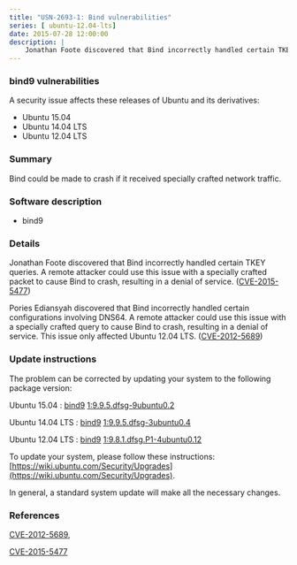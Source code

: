 ```yaml
---
title: "USN-2693-1: Bind vulnerabilities"
series: [ ubuntu-12.04-lts]
date: 2015-07-28 12:00:00
description: |
    Jonathan Foote discovered that Bind incorrectly handled certain TKEY queries. A remote attacker could use this issue with a specially crafted packet to cause Bind to crash, resulting in a denial of service. ([CVE-2015-5477](http://people.ubuntu.com/~ubuntu-security/cve/CVE-2015-5477))
--- 
```

 
 


### bind9 vulnerabilities

A security issue affects these releases of Ubuntu and its derivatives:

* Ubuntu 15.04
* Ubuntu 14.04 LTS
* Ubuntu 12.04 LTS

### Summary

Bind could be made to crash if it received specially crafted network traffic.

### Software description

* bind9 

### Details

Jonathan Foote discovered that Bind incorrectly handled certain TKEY queries. A remote attacker could use this issue with a specially crafted packet to cause Bind to crash, resulting in a denial of service. ([CVE-2015-5477](http://people.ubuntu.com/~ubuntu-security/cve/CVE-2015-5477))

Pories Ediansyah discovered that Bind incorrectly handled certain configurations involving DNS64. A remote attacker could use this issue with a specially crafted query to cause Bind to crash, resulting in a denial of service. This issue only affected Ubuntu 12.04 LTS. ([CVE-2012-5689](http://people.ubuntu.com/~ubuntu-security/cve/CVE-2012-5689)) 

### Update instructions

The problem can be corrected by updating your system to the following package version:

Ubuntu 15.04
 : [bind9](https://launchpad.net/ubuntu/+source/bind9) <span> [1:9.9.5.dfsg-9ubuntu0.2](https://launchpad.net/ubuntu/+source/bind9/1:9.9.5.dfsg-9ubuntu0.2) </span> 

Ubuntu 14.04 LTS
 : [bind9](https://launchpad.net/ubuntu/+source/bind9) <span> [1:9.9.5.dfsg-3ubuntu0.4](https://launchpad.net/ubuntu/+source/bind9/1:9.9.5.dfsg-3ubuntu0.4) </span> 

Ubuntu 12.04 LTS
 : [bind9](https://launchpad.net/ubuntu/+source/bind9) <span> [1:9.8.1.dfsg.P1-4ubuntu0.12](https://launchpad.net/ubuntu/+source/bind9/1:9.8.1.dfsg.P1-4ubuntu0.12) </span> 

To update your system, please follow these instructions: [https://wiki.ubuntu.com/Security/Upgrades](https://wiki.ubuntu.com/Security/Upgrades).

In general, a standard system update will make all the necessary changes. 

### References

 
 [CVE-2012-5689](http://people.ubuntu.com/~ubuntu-security/cve/CVE-2012-5689), 

 [CVE-2015-5477](http://people.ubuntu.com/~ubuntu-security/cve/CVE-2015-5477)
 

